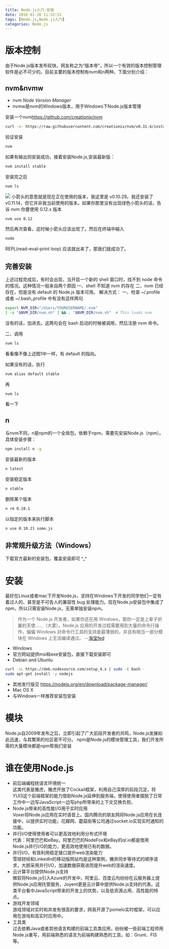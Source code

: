 ```yaml
---
title: Node.js入门-安装
date: 2016-01-26 11:32:51
tags: [Node.js,Node.js入门]
categories: Node.js
---
```


# 版本控制
由于Node.js版本发布较快，网友称之为“版本帝”，所以一个有效的版本控制管理软件是必不可少的。目前主要的版本控制有nvm和n两种。下面分别介绍：
## nvm&nvmw
 * nvm *Node Version Manager*
 * nvmw是nvm的Windows版本，用于Windows下Node.js版本管理

安装一个nvm<https://github.com/creationix/nvm>
<!--more-->
```bash
curl -o- https://raw.githubusercontent.com/creationix/nvm/v0.31.4/install.sh | bash
```
验证安装
```bash
nvm
```
如果有输出则安装成功，接着安装Node.js,安装最新版：
```bash
nvm install stable

```
安装完之后
```bash
nvm ls
```
![](http://7xqe60.com1.z0.glb.clouddn.com/1.png)
小箭头的意思就是现在正在使用的版本，我这里是 v0.10.29。我还安装了 v0.11.14，但它并非我当前使用的版本。如果你那里没有出现绿色小箭头的话，告诉 nvm 你要使用 0.12.x 版本
```bash
nvm use 0.12
```
然后再次查看，这时候小箭头应该出现了。然后在终端中输入
```bash
node
```
REPL(read–eval–print loop) 应该就出来了，那我们就成功了。

## 完善安装
上述过程完成后，有时会出现，当开启一个新的 shell 窗口时，找不到 node 命令的情况。这种情况一般来自两个原因
一、shell 不知道 nvm 的存在
二、nvm 已经存在，但是没有 default 的 Node.js 版本可用。
解决方式：
一、检查 ~/.profile 或者 ~/.bash_profile 中有没有这样两句
```bash
export NVM_DIR="/Users/YOURUSERNAME/.nvm"
[ -s "$NVM_DIR/nvm.sh" ] && . "$NVM_DIR/nvm.sh"  # This loads nvm
```
没有的话，加进去。这两句会在 bash 启动的时候被调用，然后注册 nvm 命令。

二、调用
```bash
nvm ls
```
看看像不像上述图1中一样，有 default 的指向。

如果没有的话，执行
```bash
nvm alias default stable
```
再
```bash
nvm ls
```
看一下

## n
与nvm不同，n是npm的一个全局包，依赖于npm，需要先安装Node.js（npm）。具体安装步骤：
```bash
npm install n -g
```
安装最新的版本
```bash
n latest
```
安装稳定版本
```bash
n stable
```
删除某个版本
```bash
n rm 0.10.1 
```
以指定的版本来执行脚本
```bash
n use 0.10.21 some.js
```

## 非常规升级方法（Windows）
下载官方最新的安装包，覆盖安装即可 ^_^

# 安装
最好在Linux或者mac下开发Node.js，坚持在Windows下开发的同学他们一定有着过人的、甚至是不可告人的兼容性 bug 处理能力。现在Node.js安装包中集成了npm，所以只需安装Node.js，无需单独安装npm。
> 作为一个 Node.js 开发者，如果你还在用 Windows，那你一定是上辈子折翼的天使……（大雾）。Node.js 应用的开发过程需要用到大量的命令行操作，偏偏 Windows 对命令行工具的支持是最薄弱的，并且有相当一部分模块在 Windows 上无法编译通过。 --[淘宝fed](http://taobaofed.org/blog/2015/12/08/efficient-node-dev-cli-setup/)

* Windows
 * 官方网站提供msi和exe安装包，直接下载安装即可 
* Debian and Ubuntu
 ```bash
 curl -sL https://deb.nodesource.com/setup_4.x | sudo -E bash -
 sudo apt-get install -y nodejs
 ```
* 其他发行版见 https://nodejs.org/en/download/package-manager/
* Mac OS X
 * 与Windows一样推荐安装包安装

# 模块
Node.js自2009年发布之后，立即引起了广大前段开发者的共鸣，Node.js发展如此迅速，与其繁荣的社区密不可分。
npm是Node.js的模块管理工具，我们开发所需的大量模块都是npm帮我们安装
# 谁在使用Node.js
* 前后端编程统语言环境统一  
  这类代表是雅虎，雅虎开放了Cockail框架，利用自己深厚的前段沉淀，将YUI3这个前端框架的能力借助Node.js延伸到服务端，使得使用者摆脱了日常工作中一边写JavaScript一边写php所带来的上下文交换负担。
* Node.js带来的高性能I/O用于实时应用  
  Voxer将Node.js应用在实时语音上。国内腾讯的朋友网将Node.js应用在长连接中，以提供实时功能，花瓣网、蘑菇街等公司通过socket.io实现实时通知的功能。
* 并行I/O使得使用者可以更高效地利用分布式环境  
  代表：阿里巴巴和eBay。阿里巴巴的NodeFox和eBay的ql.io都是借用Node.js并行I/O的能力，更高效地使用已有的数据。
* 并行I/O，有效利用稳定接口提升web渲染能力  
  雪球财经和LinkedIn的移动版网站均是这种案例，撇弃同步等待式的顺序请求，大胆采用并行I/O，加速数据获取进而提升web的渲染速度。
* 云计算平台提供Node.js支持  
  微软将Node.js引入Azure的开发中，阿里云、百度云均纷纷在云服务器上提供Node.js应用托管服务，Joyent更是云计算中提供Node.js支持的代表。这类平台看中JavaScript带来的开发上的优势，以及低资源占用、高性能的特点。
* 游戏开发领域  
  游戏领域对实时和并发有很高的要求，网易开源了pomelo实时框架，可以应用在游戏和高实时应用中。
* 工具类  
  过去依赖Java或者其他语言构建的前端工具类应用，纷纷被一些前端工程师用Node.js重写，用前端熟悉的语言为前端构建熟悉的工具，如：Grunt、FIS等。